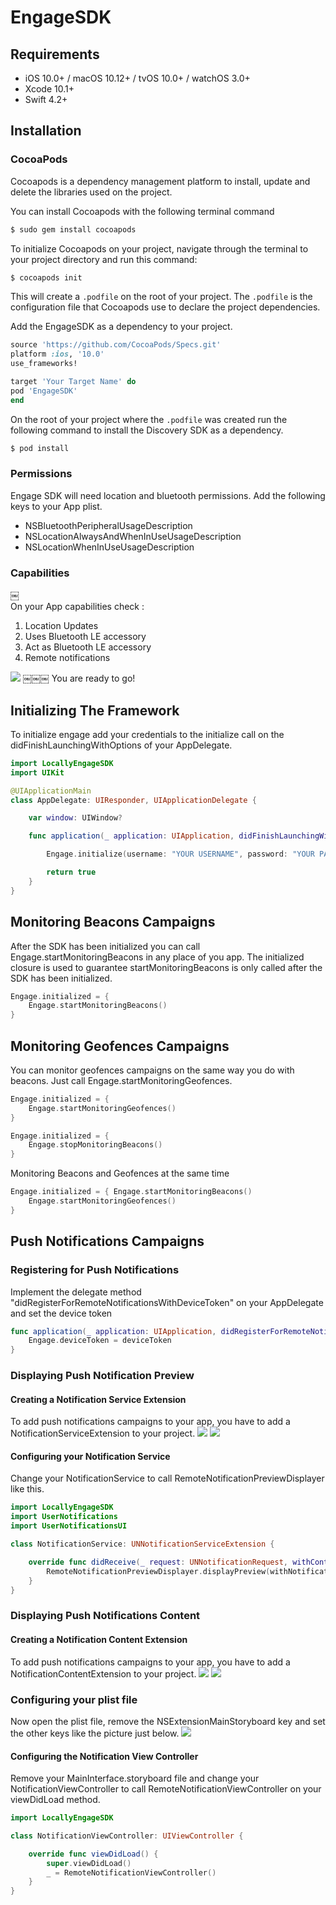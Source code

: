 # EngageSDK

## Requirements

- iOS 10.0+ / macOS 10.12+ / tvOS 10.0+ / watchOS 3.0+
- Xcode 10.1+
- Swift 4.2+

## Installation

### CocoaPods
Cocoapods is a dependency management platform to install, update and delete the libraries used on the project.  

You can  install Cocoapods with the following terminal command

```ruby
$ sudo gem install cocoapods
```

To initialize Cocoapods on your project, navigate through the terminal to your project directory and run this command:
```ruby
$ cocoapods init
```

This will create a `.podfile` on the root of your project. The `.podfile` is the configuration file that Cocoapods use to declare the project dependencies. 

Add the EngageSDK as a dependency to your project.

```ruby
source 'https://github.com/CocoaPods/Specs.git'
platform :ios, '10.0'
use_frameworks!

target 'Your Target Name' do
pod 'EngageSDK'
end
```

On the root of your project where the `.podfile` was created run the following command to install the Discovery SDK as a dependency.

```ruby
$ pod install
```


### Permissions

Engage SDK will need location and bluetooth permissions. Add the following keys to  your App plist.  

- NSBluetoothPeripheralUsageDescription
- NSLocationAlwaysAndWhenInUseUsageDescription
- NSLocationWhenInUseUsageDescription

### Capabilities
  ￼  
On your App capabilities check :  

1. Location Updates
2. Uses Bluetooth LE accessory
3.  Act as Bluetooth LE accessory
4. Remote notifications
  
![](https://raw.githubusercontent.com/locally-io/ios-engage-sdk/master/Screenshots/capabilities.png)
￼￼￼
You are ready to go!

## Initializing The Framework  

To initialize engage add your credentials to the initialize call on the didFinishLaunchingWithOptions of your AppDelegate.

```swift
import LocallyEngageSDK
import UIKit

@UIApplicationMain
class AppDelegate: UIResponder, UIApplicationDelegate {

	var window: UIWindow?

	func application(_ application: UIApplication, didFinishLaunchingWithOptions launchOptions: [UIApplication.LaunchOptionsKey: Any]?) -> Bool {

		Engage.initialize(username: "YOUR USERNAME", password: "YOUR PASSWORD")

		return true
	}
}
```
  
  

## Monitoring Beacons Campaigns

After the SDK has been initialized you can call Engage.startMonitoringBeacons in any place of you app. The initialized closure is used to guarantee startMonitoringBeacons is only called after the SDK has been initialized.
```swift
Engage.initialized = {
	Engage.startMonitoringBeacons()
}
```
  

## Monitoring Geofences Campaigns

You can monitor geofences campaigns on the same way you do with beacons. Just call Engage.startMonitoringGeofences.
```swift
Engage.initialized = {
	Engage.startMonitoringGeofences()
}
```

```swift
Engage.initialized = {
	Engage.stopMonitoringBeacons()
}
```

Monitoring Beacons and Geofences at the same time
```swift
Engage.initialized = { Engage.startMonitoringBeacons()
	Engage.startMonitoringGeofences()
}
```


## Push Notifications Campaigns

### Registering for Push Notifications  
Implement the delegate method "didRegisterForRemoteNotificationsWithDeviceToken" on your AppDelegate and set the device token

```swift
func application(_ application: UIApplication, didRegisterForRemoteNotificationsWithDeviceToken deviceToken: Data) {
	Engage.deviceToken = deviceToken
}
```

### Displaying Push Notification Preview  
  
####  Creating a Notification Service Extension
To add push notifications campaigns to your app, you have to add a NotificationServiceExtension to your project.
![](https://raw.githubusercontent.com/locally-io/ios-engage-sdk/master/Screenshots/target.png) ![](https://raw.githubusercontent.com/locally-io/ios-engage-sdk/master/Screenshots/service_extension.png)


####  Configuring your Notification Service

Change your NotificationService to call RemoteNotificationPreviewDisplayer like this.
```swift
import LocallyEngageSDK
import UserNotifications
import UserNotificationsUI

class NotificationService: UNNotificationServiceExtension {

	override func didReceive(_ request: UNNotificationRequest, withContentHandler contentHandler: @escaping (UNNotificationContent) -> Void) {
		RemoteNotificationPreviewDisplayer.displayPreview(withNotificationRequest: request, andHandler: contentHandler)
	}
}

```


### Displaying Push Notifications Content  
  
####  Creating a Notification Content Extension
To add push notifications campaigns to your app, you have to add a NotificationContentExtension to your project.
![](https://raw.githubusercontent.com/locally-io/ios-engage-sdk/master/Screenshots/target.png) ![](https://raw.githubusercontent.com/locally-io/ios-engage-sdk/master/Screenshots/content_extension.png)
  

###  Configuring your plist file
Now open the plist file, remove the NSExtensionMainStoryboard key and set the other keys like the picture just below.
![](https://raw.githubusercontent.com/locally-io/ios-engage-sdk/master/Screenshots/content_keys.png)

####  Configuring the Notification View Controller

Remove your MainInterface.storyboard file and change your NotificationViewController to call RemoteNotificationViewController on your viewDidLoad method.
```swift
import LocallyEngageSDK

class NotificationViewController: UIViewController {

	override func viewDidLoad() {
		super.viewDidLoad()
		_ = RemoteNotificationViewController()
	}
}
```
